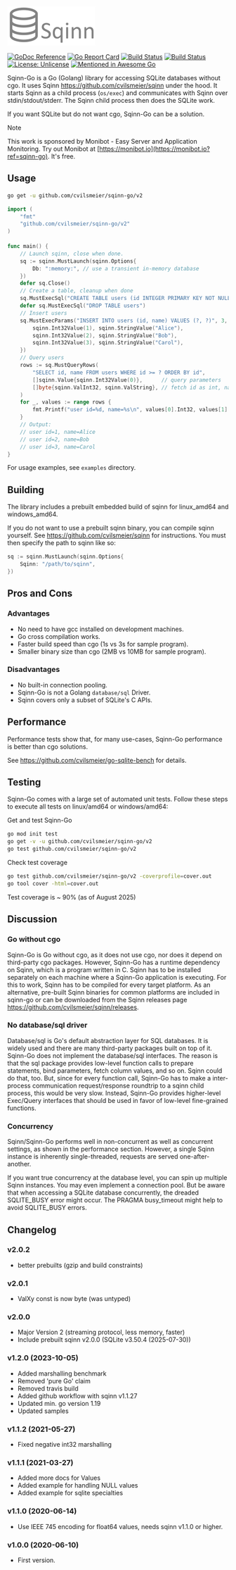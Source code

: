 
![Sqinn](logo.png "Sqinn")

[![GoDoc Reference](https://pkg.go.dev/badge/github.com/cvilsmeier/sqinn-go/v2)](http://godoc.org/github.com/cvilsmeier/sqinn-go/v2)
[![Go Report Card](https://goreportcard.com/badge/github.com/cvilsmeier/sqinn-go)](https://goreportcard.com/report/github.com/cvilsmeier/sqinn-go)
[![Build Status](https://github.com/cvilsmeier/sqinn-go/actions/workflows/linux.yml/badge.svg)](https://github.com/cvilsmeier/sqinn-go/actions/workflows/linux.yml)
[![Build Status](https://github.com/cvilsmeier/sqinn-go/actions/workflows/windows.yml/badge.svg)](https://github.com/cvilsmeier/sqinn-go/actions/workflows/windows.yml)
[![License: Unlicense](https://img.shields.io/badge/license-Unlicense-blue.svg)](http://unlicense.org/)
[![Mentioned in Awesome Go](https://awesome.re/mentioned-badge.svg)](https://github.com/avelino/awesome-go)

Sqinn-Go is a Go (Golang) library for accessing SQLite databases without cgo.
It uses Sqinn <https://github.com/cvilsmeier/sqinn> under the hood.
It starts Sqinn as a child process (`os/exec`) and communicates with
Sqinn over stdin/stdout/stderr. The Sqinn child process then does the SQLite
work.

If you want SQLite but do not want cgo, Sqinn-Go can be a solution.

> [!NOTE]
> This work is sponsored by Monibot - Easy Server and Application Monitoring.
> Try out Monibot at [https://monibot.io](https://monibot.io?ref=sqinn-go).
> It's free.


Usage
------------------------------------------------------------------------------

```bash
go get -u github.com/cvilsmeier/sqinn-go/v2
```

```go
import (
	"fmt"
	"github.com/cvilsmeier/sqinn-go/v2"
)

func main() {
	// Launch sqinn, close when done.
	sq := sqinn.MustLaunch(sqinn.Options{
		Db: ":memory:", // use a transient in-memory database
	})
	defer sq.Close()
	// Create a table, cleanup when done
	sq.MustExecSql("CREATE TABLE users (id INTEGER PRIMARY KEY NOT NULL, name TEXT)")
	defer sq.MustExecSql("DROP TABLE users")
	// Insert users
	sq.MustExecParams("INSERT INTO users (id, name) VALUES (?, ?)", 3, 2, []sqinn.Value{
		sqinn.Int32Value(1), sqinn.StringValue("Alice"),
		sqinn.Int32Value(2), sqinn.StringValue("Bob"),
		sqinn.Int32Value(3), sqinn.StringValue("Carol"),
	})
	// Query users
	rows := sq.MustQueryRows(
		"SELECT id, name FROM users WHERE id >= ? ORDER BY id",
		[]sqinn.Value{sqinn.Int32Value(0)},      // query parameters
		[]byte{sqinn.ValInt32, sqinn.ValString}, // fetch id as int, name as string
	)
	for _, values := range rows {
		fmt.Printf("user id=%d, name=%s\n", values[0].Int32, values[1].String)
	}
	// Output:
	// user id=1, name=Alice
	// user id=2, name=Bob
	// user id=3, name=Carol
}
```

For usage examples, see `examples` directory.


Building
------------------------------------------------------------------------------

The library includes a prebuilt embedded build of sqinn for linux_amd64 and
windows_amd64.

If you do not want to use a prebuilt sqinn binary, you can compile sqinn
yourself. See <https://github.com/cvilsmeier/sqinn> for instructions.
You must then specify the path to sqinn like so:

```go
sq := sqinn.MustLaunch(sqinn.Options{
	Sqinn: "/path/to/sqinn",
})
```


Pros and Cons
------------------------------------------------------------------------------

### Advantages

- No need to have gcc installed on development machines.
- Go cross compilation works.
- Faster build speed than cgo (1s vs 3s for sample program).
- Smaller binary size than cgo (2MB vs 10MB for sample program).


### Disadvantages

- No built-in connection pooling.
- Sqinn-Go is not a Golang `database/sql` Driver.
- Sqinn covers only a subset of SQLite's C APIs.


Performance
------------------------------------------------------------------------------

Performance tests show that, for many use-cases, Sqinn-Go performance is better
than cgo solutions.

See <https://github.com/cvilsmeier/go-sqlite-bench> for details.


Testing
------------------------------------------------------------------------------

Sqinn-Go comes with a large set of automated unit tests. Follow these steps to
execute all tests on linux/amd64 or windows/amd64:

Get and test Sqinn-Go

```bash
go mod init test
go get -v -u github.com/cvilsmeier/sqinn-go/v2
go test github.com/cvilsmeier/sqinn-go/v2
```


Check test coverage

```bash
go test github.com/cvilsmeier/sqinn-go/v2 -coverprofile=cover.out
go tool cover -html=cover.out
```

Test coverage is ~ 90% (as of August 2025)


Discussion
------------------------------------------------------------------------------

### Go without cgo

Sqinn-Go is Go without cgo, as it does not use cgo, nor does it depend on third-party
cgo packages. However, Sqinn-Go has a runtime dependency on Sqinn, which is a
program written in C. Sqinn has to be installed separately on each machine
where a Sqinn-Go application is executing. For this to work, Sqinn has to be
compiled for every target platform. As an alternative, pre-built Sqinn binaries
for common platforms are included in sqinn-go or can be downloaded from the
Sqinn releases page <https://github.com/cvilsmeier/sqinn/releases>.


### No database/sql driver

Database/sql is Go's default abstraction layer for SQL databases. It is widely
used and there are many third-party packages built on top of it. Sqinn-Go does
not implement the database/sql interfaces. The reason is that the sql package
provides low-level function calls to prepare statements, bind parameters, fetch
column values, and so on. Sqinn could do that, too. But, since for every
function call, Sqinn-Go has to make a inter-process communication
request/response roundtrip to a sqinn child process, this would be very slow.
Instead, Sqinn-Go provides higher-level Exec/Query interfaces that should be
used in favor of low-level fine-grained functions.


### Concurrency

Sqinn/Sqinn-Go performs well in non-concurrent as well as concurrent settings,
as shown in the performance section. However, a single Sqinn instance
is inherently single-threaded, requests are served one-after-another.

If you want true concurrency at the database level, you can spin up multiple
Sqinn instances. You may even implement a connection pool. But be aware that
when accessing a SQLite database concurrently, the dreaded SQLITE_BUSY error
might occur. The PRAGMA busy_timeout might help to avoid SQLITE_BUSY errors.



Changelog
------------------------------------------------------------------------------

### v2.0.2

- better prebuilts (gzip and build constraints)


### v2.0.1

- ValXy const is now byte (was untyped)


### v2.0.0

- Major Version 2 (streaming protocol, less memory, faster)
- Include prebuilt sqinn v2.0.0 (SQLite v3.50.4 (2025-07-30))


### v1.2.0 (2023-10-05)

- Added marshalling benchmark
- Removed 'pure Go' claim
- Removed travis build
- Added github workflow with sqinn v1.1.27
- Updated min. go version 1.19
- Updated samples


### v1.1.2 (2021-05-27)

- Fixed negative int32 marshalling


### v1.1.1 (2021-03-27)

- Added more docs for Values
- Added example for handling NULL values
- Added example for sqlite specialties


### v1.1.0 (2020-06-14)

- Use IEEE 745 encoding for float64 values, needs sqinn v1.1.0 or higher.


### v1.0.0 (2020-06-10)

- First version.
